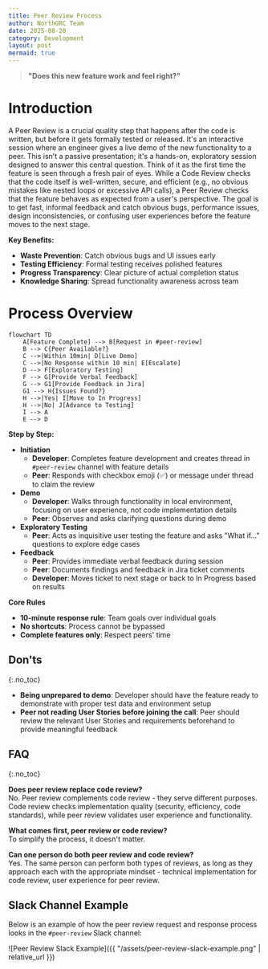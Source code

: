 ```yaml
---
title: Peer Review Process
author: NorthGRC Team
date: 2025-08-20
category: Development
layout: post
mermaid: true
---
```


> **"Does this new feature work and feel right?"**

# Introduction

A Peer Review is a crucial quality step that happens after the code is written, but before it gets formally tested or released. It's an interactive session where an engineer gives a live demo of the new functionality to a peer. This isn't a passive presentation; it's a hands-on, exploratory session designed to answer this central question.
Think of it as the first time the feature is seen through a fresh pair of eyes. While a Code Review checks that the code itself is well-written, secure, and efficient (e.g., no obvious mistakes like nested loops or excessive API calls), a Peer Review checks that the feature behaves as expected from a user's perspective. The goal is to get fast, informal feedback and catch obvious bugs, performance issues, design inconsistencies, or confusing user experiences before the feature moves to the next stage.

**Key Benefits:**
- **Waste Prevention**: Catch obvious bugs and UI issues early
- **Testing Efficiency**: Formal testing receives polished features
- **Progress Transparency**: Clear picture of actual completion status
- **Knowledge Sharing**: Spread functionality awareness across team

# Process Overview

```mermaid
flowchart TD
    A[Feature Complete] --> B[Request in #peer-review]
    B --> C{Peer Available?}
    C -->|Within 10min| D[Live Demo]
    C -->|No Response within 10 min| E[Escalate]
    D --> F[Exploratory Testing]
    F --> G[Provide Verbal Feedback]
    G --> G1[Provide Feedback in Jira]
    G1 --> H{Issues Found?}
    H -->|Yes| I[Move to In Progress]
    H -->|No| J[Advance to Testing]
    I --> A
    E --> D
```

**Step by Step:**
- **Initiation**
  - **Developer**: Completes feature development and creates thread in `#peer-review` channel with feature details
  - **Peer**: Responds with checkbox emoji (✅) or message under thread to claim the review
- **Demo**
  - **Developer**: Walks through functionality in local environment, focusing on user experience, not code implementation details
  - **Peer**: Observes and asks clarifying questions during demo
- **Exploratory Testing**
  - **Peer**: Acts as inquisitive user testing the feature and asks "What if..." questions to explore edge cases
- **Feedback**
  - **Peer**: Provides immediate verbal feedback during session
  - **Peer**: Documents findings and feedback in Jira ticket comments
  - **Developer**: Moves ticket to next stage or back to In Progress based on results

  
**Core Rules**
  - **10-minute response rule**: Team goals over individual goals
  - **No shortcuts**: Process cannot be bypassed
  - **Complete features only**: Respect peers' time

## Don'ts
{:.no_toc}

- **Being unprepared to demo**: Developer should have the feature ready to demonstrate with proper test data and environment setup
- **Peer not reading User Stories before joining the call**: Peer should review the relevant User Stories and requirements beforehand to provide meaningful feedback

## FAQ
{:.no_toc}

**Does peer review replace code review?**  
No. Peer review complements code review - they serve different purposes. Code review checks implementation quality (security, efficiency, code standards), while peer review validates user experience and functionality.

**What comes first, peer review or code review?**  
To simplify the process, it doesn't matter.

**Can one person do both peer review and code review?**  
Yes. The same person can perform both types of reviews, as long as they approach each with the appropriate mindset - technical implementation for code review, user experience for peer review.

## Slack Channel Example

Below is an example of how the peer review request and response process looks in the `#peer-review` Slack channel:

![Peer Review Slack Example]({{ "/assets/peer-review-slack-example.png" | relative_url }})

